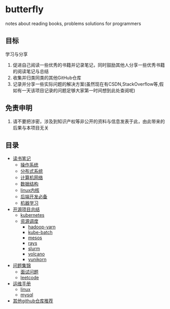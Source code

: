 # butterfly

notes about reading books, problems solutions for programmers

## 目标

学习与分享

  1. 促进自己阅读一些优秀的书籍并记录笔记，同时鼓励其他人分享一些优秀书籍的阅读笔记与总结
  2. 收集并归类同类的其他GitHub仓库
  3. 记录并分享一些实际问题的解决方案(虽然现在有CSDN,StackOverflow等,假如有一天该项目记录的问题足够大家第一时间想到此处查阅呢)

## 免责申明

  1. 请不要把涉密，涉及到知识产权等非公开的资料与信息发表于此，由此带来的后果与本项目无关

## 目录

- [读书笔记](读书笔记/README.md)
  - [操作系统](读书笔记/操作系统/README.md)
  - [分布式系统](读书笔记/分布式系统/README.md)
  - [计算机网络](读书笔记/计算机网络/README.md)
  - [数据结构](读书笔记/数据结构/README.md)
  - [linux内核](读书笔记/linux内核/README.md)
  - [后端开发必备](./读书笔记/后端开发必备/README.md)
  - [机器学习](./读书笔记/机器学习/README.md)
- [开源项目总结](开源项目总结/README.md)
  - [kubernetes](./开源项目总结/云原生/kubernetes/kubernetes.md)
  - [资源调度](./开源项目总结/资源调度/资源调度.md)
    - [hadoop-yarn](./开源项目总结/资源调度/hadoop-yarn.md)
    - [kube-batch](./开源项目总结/资源调度/kube-batch.md)
    - [mesos](./开源项目总结/资源调度/mesos.md)
    - [rays](./开源项目总结/资源调度/rays.md)
    - [slurm](./开源项目总结/资源调度/slurm.md)
    - [volcano](./开源项目总结/资源调度/volcano.md)
    - [yunikorn](./开源项目总结/资源调度/yunikorn.md)
- [问题集锦](./问题集锦/README.md)
  - [面试问题](./问题集锦/面试问题/README.md)
  - [leetcode](./问题集锦/leetcode/README.md)
- [运维手册](./运维手册/运维手册.md)
  - [linux](./运维手册/linux/linux.md)
  - [mysql](./运维手册/mysql/mysql.md)
- [其他github仓库推荐](./github仓库/README.md)
